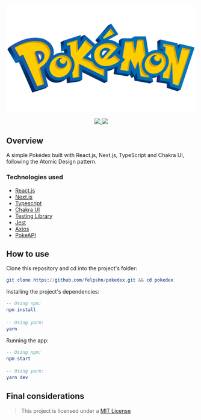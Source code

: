 <p align="center">
  <a href="https://github.com/felpshn/pokedex">
    <img src="https://github.com/felpshn/pokedex/blob/master/public/pokemon-logo.png">
  </a>
</p>

<p align="center">
  <a href="https://github.com/felpshn/pokedex/releases/">
    <img src="https://img.shields.io/static/v1?label=version&message=2.x&color=FFC947">
  </a>
  <a href="https://github.com/felpshn/pokedex/blob/master/LICENSE">
    <img src="https://img.shields.io/static/v1?label=license&message=MIT&color=FFC947">
  </a>
</p>

## Overview

A simple Pokédex built with React.js, Next.js, TypeScript and Chakra UI, following the Atomic Design pattern.

### Technologies used

- [React.js](https://reactjs.org/)
- [Next.js](https://nextjs.org/)
- [Typescript](https://www.typescriptlang.org/)
- [Chakra UI](https://chakra-ui.com/)
- [Testing Library](https://testing-library.com/)
- [Jest](https://jestjs.io/)
- [Axios](https://axios-http.com/)
- [PokeAPI](https://pokeapi.co/)

## How to use

Clone this repository and cd into the project's folder:

```elm
git clone https://github.com/felpshn/pokedex.git && cd pokedex
```

Installing the project's dependencies:

```elm
-- Using npm:
npm install

-- Using yarn:
yarn
```

Running the app:

```elm
-- Using npm:
npm start

-- Using yarn:
yarn dev
```

## Final considerations

> This project is licensed under a [MIT License](https://github.com/felpshn/pokedex/blob/master/LICENSE)
